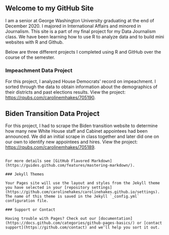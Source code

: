 ## Welcome to my GitHub Site 
I am a senior at George Washington University graduating at the end of December 2020. I majored in International Affairs and minored in Journalism. This site is a part of my final project for my Data Journalism class. We have been learning how to use R to analyze data and to build mini websites with R and Github. 

Below are three different projects I completed using R and GitHub over the course of the semester.


### Impeachment Data Project
For this project, I analyzed House Democrats' record on impeachment. I sorted through the data to obtain information about the demographics of their districts and past elections results.
View the project: https://rpubs.com/carolinemhakes/705190.

## Biden Transition Data Project 
For this project, I had to scrape the Biden transition website to determine how many new White House staff and Cabinet appointees had been announced. We did an initial scrape in class together and later did one on our own to identify new appointees and hires.
View the project: https://rpubs.com/carolinemhakes/705189. 
```

For more details see [GitHub Flavored Markdown](https://guides.github.com/features/mastering-markdown/).

### Jekyll Themes

Your Pages site will use the layout and styles from the Jekyll theme you have selected in your [repository settings](https://github.com/carolinehakes/carolinehakes.github.io/settings). The name of this theme is saved in the Jekyll `_config.yml` configuration file.

### Support or Contact

Having trouble with Pages? Check out our [documentation](https://docs.github.com/categories/github-pages-basics/) or [contact support](https://github.com/contact) and we’ll help you sort it out.
